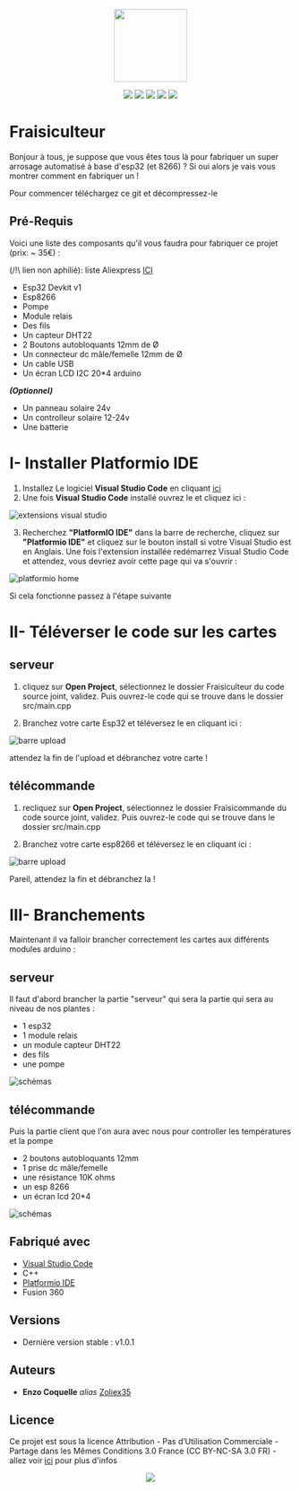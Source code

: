 ﻿<p align="center"> 
    <img src="https://zupimages.net/up/20/37/b2cv.png"
        height="130">
</p>
<p align="center" >
        <img src="https://img.shields.io/badge/Version%20stable-1.0.1-brightgreen" />
        <img src="https://img.shields.io/badge/Version-1.0.1-orange"/>
        <img src="https://img.shields.io/badge/Made%20with-Visual%20Studio%20Code-blue"/>
        <img src="https://img.shields.io/badge/langage-C%2B%2B-blueviolet"/>
        <img src="https://img.shields.io/badge/Licence-CC%20BY--NC--SA%203.0%20FR-yellow"/>
</p>

# Fraisiculteur

Bonjour à tous,
je suppose que vous êtes tous là pour fabriquer un super arrosage automatisé à base d'esp32 (et 8266) ? Si oui alors je vais vous montrer comment en fabriquer un !

Pour commencer téléchargez ce git et décompressez-le

## Pré-Requis

Voici une liste des composants qu'il vous faudra pour fabriquer ce projet (prix: ~ 35€) :

(/!\ lien non aphilié): liste Aliexpress [ICI](https://my.aliexpress.com/wishlist/wish_list_product_list.htm?spm=a2g0s.8937460.0.0.100d2e0ejaGL5q&currentGroupId=1000000000355863)
- Esp32 Devkit v1
- Esp8266
- Pompe
- Module relais
- Des fils
- Un capteur DHT22
- 2 Boutons autobloquants 12mm de Ø
- Un connecteur dc mâle/femelle 12mm de Ø
- Un cable USB
- Un écran LCD I2C 20*4 arduino

_**(Optionnel)**_
- Un panneau solaire 24v
- Un controlleur solaire 12-24v
- Une batterie

# I- Installer **Platformio IDE**

1. Installez Le logiciel **Visual Studio Code** en cliquant [ici](https://code.visualstudio.com/)
2. Une fois **Visual Studio Code** installé ouvrez le et cliquez ici :

![extensions visual studio](https://zupimages.net/up/20/37/rwwz.png)

3. Recherchez **"PlatformIO IDE"** dans la barre de recherche, cliquez sur **"Platformio IDE"** et cliquez sur le bouton install si votre Visual Studio est en Anglais. Une fois l'extension installée redémarrez Visual Studio Code et attendez, vous devriez avoir cette page qui va s'ouvrir :

![platformio home](https://zupimages.net/up/20/37/kktl.png)

Si cela fonctionne passez à l'étape suivante 

# II- Téléverser le code sur les cartes

## serveur

1. cliquez sur **Open Project**, sélectionnez le dossier Fraisiculteur du code source joint, validez. Puis ouvrez-le code qui se trouve dans le dossier src/main.cpp

2. Branchez votre carte Esp32 et téléversez le en cliquant ici :

![barre upload](https://zupimages.net/up/20/37/7tx1.png)

attendez la fin de l'upload et débranchez votre carte !

## télécommande

1. recliquez sur **Open Project**, sélectionnez le dossier Fraisicommande du code source joint, validez. Puis ouvrez-le code qui se trouve dans le dossier src/main.cpp

2. Branchez votre carte esp8266 et téléversez le en cliquant ici :

![barre upload](https://zupimages.net/up/20/37/7tx1.png)

Pareil, attendez la fin et débranchez la !

# III- Branchements

Maintenant il va falloir brancher correctement les cartes aux différents modules arduino :

## serveur

Il faut d'abord brancher la partie "serveur" qui sera la partie qui sera au niveau de nos plantes :

- 1 esp32
- 1 module relais
- un module capteur DHT22
- des fils
- une pompe

![schémas](https://zupimages.net/up/20/37/jcab.png)

## télécommande

Puis la partie client que l'on aura avec nous pour controller les températures et la pompe

- 2 boutons autobloquants 12mm
- 1 prise dc mâle/femelle
- une résistance 10K ohms
- un esp 8266
- un écran lcd 20*4

![schémas](https://zupimages.net/up/20/37/euvi.png)

## Fabriqué avec
- [Visual Studio Code](https://code.visualstudio.com/)
- C++
- [Platformio IDE](https://platformio.org/platformio-ide)
- Fusion 360

## Versions

- Dernière version stable : v1.0.1

## Auteurs
- **Enzo Coquelle** _alias_ [Zoliex35](https://github.com/Zoliex35/)

## Licence
Ce projet est sous la licence Attribution - Pas d’Utilisation Commerciale - Partage dans les Mêmes Conditions 3.0 France (CC BY-NC-SA 3.0 FR) - allez voir [ici](https://creativecommons.org/licenses/by-nc-sa/3.0/fr/) pour plus d'infos

<p align="center">
<img src="https://licensebuttons.net/l/by-nc-sa/3.0/fr/88x31.png"/>

</p>
